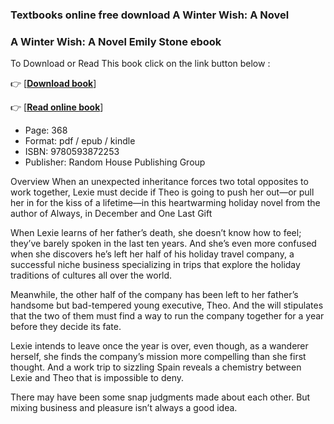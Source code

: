 ### Textbooks online free download A Winter Wish: A Novel



### A Winter Wish: A Novel Emily Stone ebook

To Download or Read This book click on the link button below :

👉  [**[Download book](http://get-pdfs.com/download.php?group=book&from=github.com&id=718447&lnk=1060 "Download book")**]

👉  [**[Read online book](http://get-pdfs.com/download.php?group=book&from=github.com&id=718447&lnk=1060 "Read online book")**]





* Page: 368
* Format: pdf / epub / kindle
* ISBN: 9780593872253
* Publisher: Random House Publishing Group





Overview
When an unexpected inheritance forces two total opposites to work together, Lexie must decide if Theo is going to push her out—or pull her in for the kiss of a lifetime—in this heartwarming holiday novel from the author of Always, in December and One Last Gift
 
 When Lexie learns of her father’s death, she doesn’t know how to feel; they’ve barely spoken in the last ten years. And she’s even more confused when she discovers he’s left her half of his holiday travel company, a successful niche business specializing in trips that explore the holiday traditions of cultures all over the world.
 
 Meanwhile, the other half of the company has been left to her father’s handsome but bad-tempered young executive, Theo. And the will stipulates that the two of them must find a way to run the company together for a year before they decide its fate.
 
 Lexie intends to leave once the year is over, even though, as a wanderer herself, she finds the company’s mission more compelling than she first thought. And a work trip to sizzling Spain reveals a chemistry between Lexie and Theo that is impossible to deny.
 
 There may have been some snap judgments made about each other. But mixing business and pleasure isn’t always a good idea.




